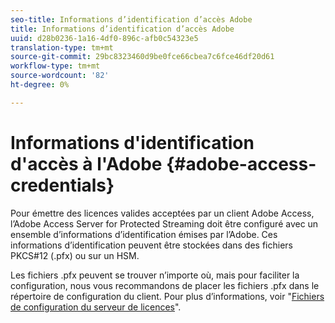 ```yaml
---
seo-title: Informations d’identification d’accès Adobe
title: Informations d’identification d’accès Adobe
uuid: d28b0236-1a16-4df0-896c-afb0c54323e5
translation-type: tm+mt
source-git-commit: 29bc8323460d9be0fce66cbea7c6fce46df20d61
workflow-type: tm+mt
source-wordcount: '82'
ht-degree: 0%

---
```



# Informations d&#39;identification d&#39;accès à l&#39;Adobe {#adobe-access-credentials}

Pour émettre des licences valides acceptées par un client Adobe Access, l’Adobe Access Server for Protected Streaming doit être configuré avec un ensemble d’informations d’identification émises par l’Adobe. Ces informations d’identification peuvent être stockées dans des fichiers PKCS#12 (.pfx) ou sur un HSM.

Les fichiers .pfx peuvent se trouver n’importe où, mais pour faciliter la configuration, nous vous recommandons de placer les fichiers .pfx dans le répertoire de configuration du client. Pour plus d’informations, voir &quot;[Fichiers de configuration du serveur de licences](../../aaxs-protected-streaming/aaxs-license-server-config-files/aaxs-configuration-directory-structure.md)&quot;.